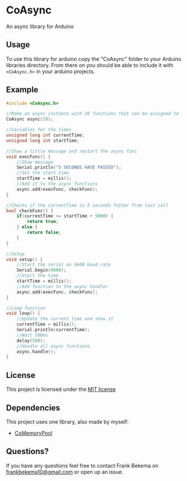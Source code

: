 # CoAsync
An async library for Arduino

## Usage
To use this library for arduino copy the "CoAsync" folder to your Arduino libraries directory. From there on you should be able to include it with ``<CoAsync.h>`` in your arduino projects.



## Example
```C
#include <CoAsync.h>

//Make an async instance with 20 functions that can be assigned to
CoAsync async(20);

//Variables for the times
unsigned long int currentTime;
unsigned long int startTime;

//Show a little message and restart the async func
void execFunc() {
    //Show message
    Serial.println("5 SECONDS HAVE PASSED");
    //Set the start time
    startTime = millis();
    //Add it to the async functions
    async.add(execFunc, checkFunc);
}

//Checks if the currentTime is 5 seconds futher from last call
bool checkFunc() {
    if(currentTime >= startTime + 5000) {
        return true;
    } else {
        return false;
    }
}

//Setup
void setup() {
    //Start the serial on 9600 baud rate
    Serial.begin(9600);
    //Start the time
    startTime = millis();
    //Add function to the async handler
    async.add(execFunc, checkFunc);
}

//Loop function
void loop() {
    //Update the current time and show it
    currentTime = millis();
    Serial.println(currentTime);
    //Wait 500ms
    delay(500);
    //Handle all async functions
    async.handle();
}
```

## License
This project is licensed under the [MIT license](https://opensource.org/licenses/MIT)

## Dependencies
This project uses one library, also made by myself:
 - [CoMemoryPool](https://github.com/frankbekema/CoMemoryPool)

## Questions?
If you have any questions feel free to contact Frank Bekema on frankbekema10@gmail.com or open up an issue.
